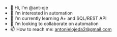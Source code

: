- 👋 Hi, I’m @ant-oje
- 👀 I’m interested in automation
- 🌱 I’m currently learning A+ and SQL/REST API
- 💞️ I’m looking to collaborate on automation
- 📫 How to reach me: antonielojeda2@gmail.com

<!---
ant-oje/ant-oje is a ✨ special ✨ repository because its `README.md` (this file) appears on your GitHub profile.
You can click the Preview link to take a look at your changes.
--->
